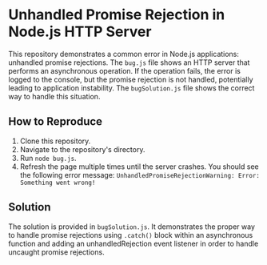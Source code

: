 # Unhandled Promise Rejection in Node.js HTTP Server

This repository demonstrates a common error in Node.js applications: unhandled promise rejections.  The `bug.js` file shows an HTTP server that performs an asynchronous operation.  If the operation fails, the error is logged to the console, but the promise rejection is not handled, potentially leading to application instability. The `bugSolution.js` file shows the correct way to handle this situation.

## How to Reproduce

1. Clone this repository.
2. Navigate to the repository's directory.
3. Run `node bug.js`.
4. Refresh the page multiple times until the server crashes. You should see the following error message:
    `UnhandledPromiseRejectionWarning: Error: Something went wrong!`

## Solution

The solution is provided in `bugSolution.js`.  It demonstrates the proper way to handle promise rejections using `.catch()` block within an asynchronous function and adding an unhandledRejection event listener in order to handle uncaught promise rejections. 
